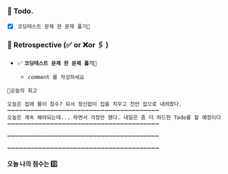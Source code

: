 ### 📌 Todo.

- [x] `코딩테스트 문제 한 문제 풀기🔐`


### 🧐 Retrospective (✅ or ❌or 🖇 ) 

- ✅  **`코딩테스트 문제 한 문제 풀기🔐`**
   
   - `comment 를 작성하세요`
   
   

```회고
💬오늘의 회고

오늘은 집에 물이 침수? 되서 정신없이 집을 치우고 천안 집으로 내려왔다.
➖➖➖➖➖➖➖➖➖➖➖➖➖➖➖➖➖➖➖➖➖➖➖➖➖➖➖➖➖➖➖➖➖➖➖➖➖➖➖
오늘은 계속 해야되는데... 하면서 걱정만 했다. 내일은 좀 더 하드한 Todo를 할 예정이다
➖➖➖➖➖➖➖➖➖➖➖➖➖➖➖➖➖➖➖➖➖➖➖➖➖➖➖➖➖➖➖➖➖➖➖➖➖➖➖

➖➖➖➖➖➖➖➖➖➖➖➖➖➖➖➖➖➖➖➖➖➖➖➖➖➖➖➖➖➖➖➖➖➖➖➖➖➖➖

➖➖➖➖➖➖➖➖➖➖➖➖➖➖➖➖➖➖➖➖➖➖➖➖➖➖➖➖➖➖➖➖➖➖➖➖➖➖➖
```

#### 오늘 나의 점수는  0️⃣

